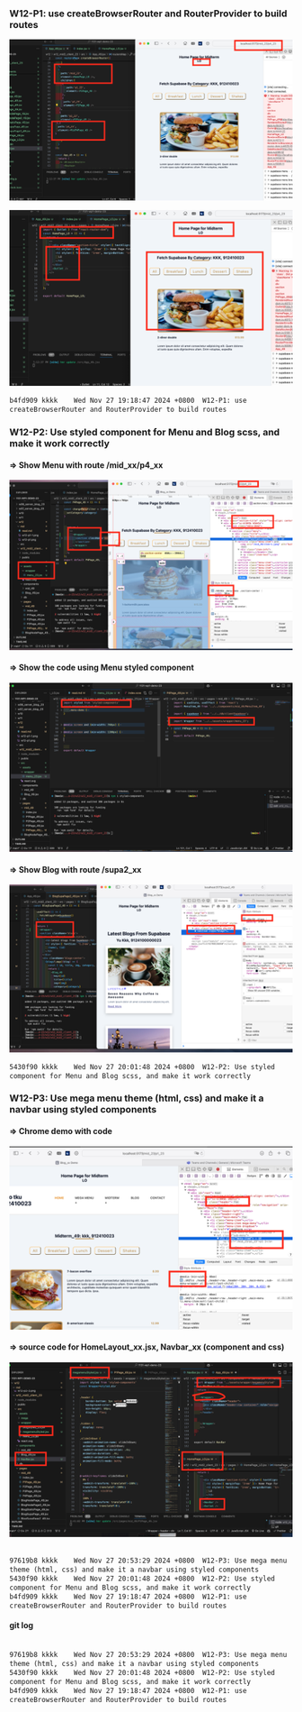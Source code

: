 ### W12-P1: use createBrowserRouter and RouterProvider to build routes
 
![](w12-p1.png)

![](w12-p1-1.png)
 
```
b4fd909 kkkk    Wed Nov 27 19:18:47 2024 +0800  W12-P1: use createBrowserRouter and RouterProvider to build routes
```


### W12-P2: Use styled component for Menu and Blog scss, and make it work correctly
 
#### => Show Menu with route /mid_xx/p4_xx
 
![](w12-p2-1.png)
 
#### => Show the code using Menu styled component
 
![](w12-p2-2.png)
 
#### => Show Blog with route /supa2_xx
 
![](w12-p2-3.png)
 
```
5430f90 kkkk    Wed Nov 27 20:01:48 2024 +0800  W12-P2: Use styled component for Menu and Blog scss, and make it work correctly
```


### W12-P3: Use mega menu theme (html, css) and make it a navbar using styled components
 
#### => Chrome demo with code
 
![](w12-p3-1.png)
 
#### => source code for HomeLayout_xx.jsx, Navbar_xx (component and css)
 
![](w12-p3-2.png)
 
```

97619b8 kkkk    Wed Nov 27 20:53:29 2024 +0800  W12-P3: Use mega menu theme (html, css) and make it a navbar using styled components
5430f90 kkkk    Wed Nov 27 20:01:48 2024 +0800  W12-P2: Use styled component for Menu and Blog scss, and make it work correctly
b4fd909 kkkk    Wed Nov 27 19:18:47 2024 +0800  W12-P1: use createBrowserRouter and RouterProvider to build routes
```

#### git log

```

97619b8 kkkk    Wed Nov 27 20:53:29 2024 +0800  W12-P3: Use mega menu theme (html, css) and make it a navbar using styled components
5430f90 kkkk    Wed Nov 27 20:01:48 2024 +0800  W12-P2: Use styled component for Menu and Blog scss, and make it work correctly
b4fd909 kkkk    Wed Nov 27 19:18:47 2024 +0800  W12-P1: use createBrowserRouter and RouterProvider to build routes
```